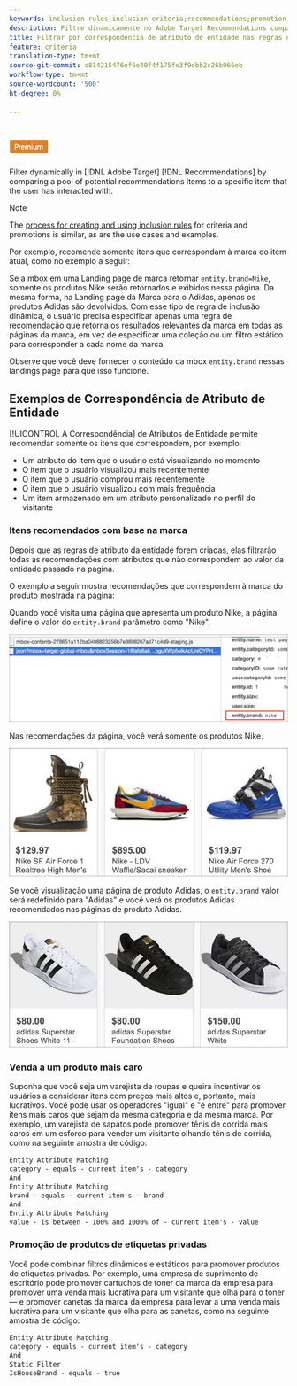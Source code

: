 ```yaml
---
keywords: inclusion rules;inclusion criteria;recommendations;promotion;promotions;dynamic filtering;dynamic;entity attribute matching
description: Filtre dinamicamente no Adobe Target Recommendations comparando um pool de itens de recomendações potenciais a um item específico com o qual o usuário interagiu.
title: Filtrar por correspondência de atributo de entidade nas regras de inclusão dinâmica no Adobe Target Recommendations
feature: criteria
translation-type: tm+mt
source-git-commit: c814215476ef6e40f4f175fe3f9dbb2c26b966eb
workflow-type: tm+mt
source-wordcount: '500'
ht-degree: 0%

---
```



# ![Correspondência de Atributo de Entidade PREMIUM](/help/assets/premium.png)

Filter dynamically in [!DNL Adobe Target] [!DNL Recommendations] by comparing a pool of potential recommendations items to a specific item that the user has interacted with.

>[!NOTE]
>
>The [process for creating and using inclusion rules](/help/c-recommendations/c-algorithms/use-dynamic-and-static-inclusion-rules.md) for criteria and promotions is similar, as are the use cases and examples.

Por exemplo, recomende somente itens que correspondam à marca do item atual, como no exemplo a seguir:

Se a mbox em uma Landing page de marca retornar `entity.brand=Nike`, somente os produtos Nike serão retornados e exibidos nessa página. Da mesma forma, na Landing page da Marca para o Adidas, apenas os produtos Adidas são devolvidos. Com esse tipo de regra de inclusão dinâmica, o usuário precisa especificar apenas uma regra de recomendação que retorna os resultados relevantes da marca em todas as páginas da marca, em vez de especificar uma coleção ou um filtro estático para corresponder a cada nome da marca.

Observe que você deve fornecer o conteúdo da mbox `entity.brand` nessas landings page para que isso funcione.

## Exemplos de Correspondência de Atributo de Entidade

[!UICONTROL A Correspondência] de Atributos de Entidade permite recomendar somente os itens que correspondem, por exemplo:

* Um atributo do item que o usuário está visualizando no momento
* O item que o usuário visualizou mais recentemente
* O item que o usuário comprou mais recentemente
* O item que o usuário visualizou com mais frequência
* Um item armazenado em um atributo personalizado no perfil do visitante

### Itens recomendados com base na marca

Depois que as regras de atributo da entidade forem criadas, elas filtrarão todas as recomendações com atributos que não correspondem ao valor da entidade passado na página.

O exemplo a seguir mostra recomendações que correspondem à marca do produto mostrada na página:

Quando você visita uma página que apresenta um produto Nike, a página define o valor do `entity.brand` parâmetro como &quot;Nike&quot;.

![Exemplo de chamada de Público alvo](/help/c-recommendations/c-algorithms/assets/example-target-call.png)

Nas recomendações da página, você verá somente os produtos Nike.

![Recomendações Nike](/help/c-recommendations/c-algorithms/assets/nike.png)

Se você visualização uma página de produto Adidas, o `entity.brand` valor será redefinido para &quot;Adidas&quot; e você verá os produtos Adidas recomendados nas páginas de produto Adidas.

![Recomendações do Adidas](/help/c-recommendations/c-algorithms/assets/adidas.png)

### Venda a um produto mais caro

Suponha que você seja um varejista de roupas e queira incentivar os usuários a considerar itens com preços mais altos e, portanto, mais lucrativos. Você pode usar os operadores &quot;igual&quot; e &quot;é entre&quot; para promover itens mais caros que sejam da mesma categoria e da mesma marca. Por exemplo, um varejista de sapatos pode promover tênis de corrida mais caros em um esforço para vender um visitante olhando tênis de corrida, como na seguinte amostra de código:

```
Entity Attribute Matching
category - equals - current item's - category 
And 
Entity Attribute Matching
brand - equals - current item's - brand 
And 
Entity Attribute Matching
value - is between - 100% and 1000% of - current item's - value
```

### Promoção de produtos de etiquetas privadas

Você pode combinar filtros dinâmicos e estáticos para promover produtos de etiquetas privadas. Por exemplo, uma empresa de suprimento de escritório pode promover cartuchos de toner da marca da empresa para promover uma venda mais lucrativa para um visitante que olha para o toner — e promover canetas da marca da empresa para levar a uma venda mais lucrativa para um visitante que olha para as canetas, como na seguinte amostra de código:

```
Entity Attribute Matching
category - equals - current item's - category 
And
Static Filter
IsHouseBrand - equals - true
```
